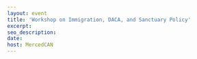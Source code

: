 ```yaml
---
layout: event
title: 'Workshop on Immigration, DACA, and Sanctuary Policy'
excerpt:
seo_description:
date:
host: MercedCAN
---
```




